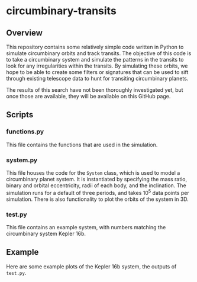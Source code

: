 # circumbinary-transits

## Overview

This repository contains some relatively simple code written in Python to simulate circumbinary orbits and track transits. The objective of this code is to take a circumbinary system and simulate the patterns in the transits to look for any irregularities within the transits. By simulating these orbits, we hope to be able to create some filters or signatures that can be used to sift through existing telescope data to hunt for transiting circumbinary planets. 

The results of this search have not been thoroughly investigated yet, but once those are available, they will be available on this GitHub page. 

## Scripts

### functions.py

This file contains the functions that are used in the simulation. 

### system.py

This file houses the code for the <code>System</code> class, which is used to model a circumbinary planet system. It is instantiated by specifying the mass ratio, binary and orbital eccentricity, radii of each body, and the inclination. The simulation runs for a default of three periods, and takes 10<sup>5</sup> data points per simulation. There is also functionality to plot the orbits of the system in 3D. 

### test.py

This file contains an example system, with numbers matching the circumbinary system Kepler 16b. 
<!-- CHANGE THE NUMBERS IN TEST.PY TO MATCH KEPLER -->

## Example

Here are some example plots of the Kepler 16b system, the outputs of <code>test.py</code>. 
<!-- work in progress. need to plot and show some nice graphics. maybe write a gif to show the orbit in real time around a transit? -->
